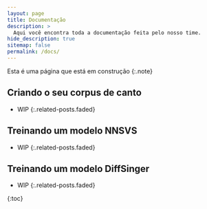 ```yaml
---
layout: page
title: Documentação
description: >
  Aqui você encontra toda a documentação feita pelo nosso time.
hide_description: true
sitemap: false
permalink: /docs/
---
```


Esta é uma página que está em construção
{:.note}


## Criando o seu corpus de canto
* WIP
{:.related-posts.faded}

## Treinando um modelo NNSVS
* WIP
{:.related-posts.faded}

## Treinando um modelo DiffSinger
* WIP
{:.related-posts.faded}

{:toc}
